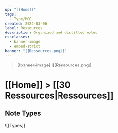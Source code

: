 ```yaml
---
up: "[[Home]]"
tags:
  - Type/MOC
created: 2024-03-06
label: Ressources
description: Organized and distilled notes
cssclasses:
  - banner-image
  - embed-strict
banner: "[[Ressources.png]]"
---
```

> [!banner-image] ![[Ressources.png]]
# [[Home]] > [[30 Ressources|Ressources]]

## Note Types
![[Types]]